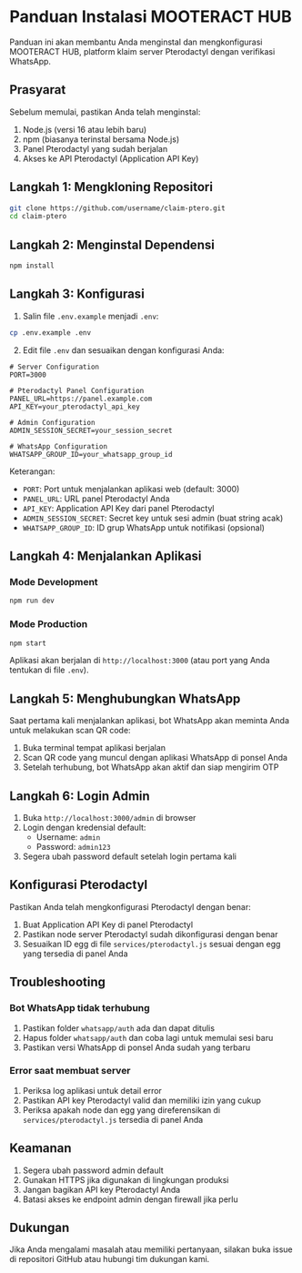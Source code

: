 # Panduan Instalasi MOOTERACT HUB

Panduan ini akan membantu Anda menginstal dan mengkonfigurasi MOOTERACT HUB, platform klaim server Pterodactyl dengan verifikasi WhatsApp.

## Prasyarat

Sebelum memulai, pastikan Anda telah menginstal:

1. Node.js (versi 16 atau lebih baru)
2. npm (biasanya terinstal bersama Node.js)
3. Panel Pterodactyl yang sudah berjalan
4. Akses ke API Pterodactyl (Application API Key)

## Langkah 1: Mengkloning Repositori

```bash
git clone https://github.com/username/claim-ptero.git
cd claim-ptero
```

## Langkah 2: Menginstal Dependensi

```bash
npm install
```

## Langkah 3: Konfigurasi

1. Salin file `.env.example` menjadi `.env`:

```bash
cp .env.example .env
```

2. Edit file `.env` dan sesuaikan dengan konfigurasi Anda:

```
# Server Configuration
PORT=3000

# Pterodactyl Panel Configuration
PANEL_URL=https://panel.example.com
API_KEY=your_pterodactyl_api_key

# Admin Configuration
ADMIN_SESSION_SECRET=your_session_secret

# WhatsApp Configuration
WHATSAPP_GROUP_ID=your_whatsapp_group_id
```

Keterangan:
- `PORT`: Port untuk menjalankan aplikasi web (default: 3000)
- `PANEL_URL`: URL panel Pterodactyl Anda
- `API_KEY`: Application API Key dari panel Pterodactyl
- `ADMIN_SESSION_SECRET`: Secret key untuk sesi admin (buat string acak)
- `WHATSAPP_GROUP_ID`: ID grup WhatsApp untuk notifikasi (opsional)

## Langkah 4: Menjalankan Aplikasi

### Mode Development

```bash
npm run dev
```

### Mode Production

```bash
npm start
```

Aplikasi akan berjalan di `http://localhost:3000` (atau port yang Anda tentukan di file `.env`).

## Langkah 5: Menghubungkan WhatsApp

Saat pertama kali menjalankan aplikasi, bot WhatsApp akan meminta Anda untuk melakukan scan QR code:

1. Buka terminal tempat aplikasi berjalan
2. Scan QR code yang muncul dengan aplikasi WhatsApp di ponsel Anda
3. Setelah terhubung, bot WhatsApp akan aktif dan siap mengirim OTP

## Langkah 6: Login Admin

1. Buka `http://localhost:3000/admin` di browser
2. Login dengan kredensial default:
   - Username: `admin`
   - Password: `admin123`
3. Segera ubah password default setelah login pertama kali

## Konfigurasi Pterodactyl

Pastikan Anda telah mengkonfigurasi Pterodactyl dengan benar:

1. Buat Application API Key di panel Pterodactyl
2. Pastikan node server Pterodactyl sudah dikonfigurasi dengan benar
3. Sesuaikan ID egg di file `services/pterodactyl.js` sesuai dengan egg yang tersedia di panel Anda

## Troubleshooting

### Bot WhatsApp tidak terhubung

1. Pastikan folder `whatsapp/auth` ada dan dapat ditulis
2. Hapus folder `whatsapp/auth` dan coba lagi untuk memulai sesi baru
3. Pastikan versi WhatsApp di ponsel Anda sudah yang terbaru

### Error saat membuat server

1. Periksa log aplikasi untuk detail error
2. Pastikan API key Pterodactyl valid dan memiliki izin yang cukup
3. Periksa apakah node dan egg yang direferensikan di `services/pterodactyl.js` tersedia di panel Anda

## Keamanan

1. Segera ubah password admin default
2. Gunakan HTTPS jika digunakan di lingkungan produksi
3. Jangan bagikan API key Pterodactyl Anda
4. Batasi akses ke endpoint admin dengan firewall jika perlu

## Dukungan

Jika Anda mengalami masalah atau memiliki pertanyaan, silakan buka issue di repositori GitHub atau hubungi tim dukungan kami.